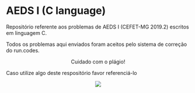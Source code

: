 # AEDS I (C language)
<p>Repositório referente aos problemas de AEDS I (CEFET-MG 2019.2) escritos em linguagem C.</p>
<p>Todos os problemas aqui enviados foram aceitos pelo sistema de correção do run.codes.</p>
<p align = "center">Cuidado com o plágio!</p>
<p>Caso utilize algo deste respositório favor referenciá-lo</p>
<p align = "center">
 <img src= https://user-images.githubusercontent.com/49538805/71648557-a162e500-2ce4-11ea-97f5-c1a4bd492cb0.jpg>
</h2>
